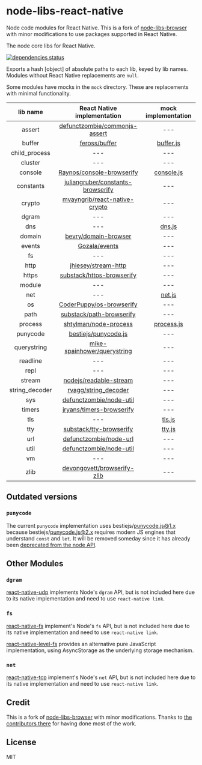 # node-libs-react-native

Node code modules for React Native. This is a fork of [node-libs-browser][] with minor modifications to use packages supported in React Native.

[node-libs-browser]: https://www.npmjs.com/package/node-libs-browser

The node core libs for React Native.

[![dependencies status](http://david-dm.org/parshap/node-libs-react-native.png)](http://david-dm.org/parshap/node-libs-react-native)

Exports a hash [object] of absolute paths to each lib, keyed by lib names. Modules without React Native replacements are `null`.

Some modules have mocks in the `mock` directory. These are replacements with minimal functionality.

| lib name | React Native implementation | mock implementation |
|:--------:|:----------------------:|:-------------------:|
| assert | [defunctzombie/commonjs-assert](https://github.com/defunctzombie/commonjs-assert) | --- |
| buffer | [feross/buffer](https://github.com/feross/buffer) | [buffer.js](./mock/buffer.js) |
| child_process | --- | --- |
| cluster | --- | --- |
| console | [Raynos/console-browserify](https://github.com/Raynos/console-browserify) | [console.js](./mock/console.js) |
| constants | [juliangruber/constants-browserify](https://github.com/juliangruber/constants-browserify) | --- |
| crypto | [mvayngrib/react-native-crypto](https://github.com/mvayngrib/react-native-crypto) | --- |
| dgram | --- | --- |
| dns | --- | [dns.js](./mock/dns.js) |
| domain | [bevry/domain-browser](https://github.com/bevry/domain-browser) | --- |
| events | [Gozala/events](https://github.com/Gozala/events) | --- |
| fs | --- | --- |
| http | [jhiesey/stream-http](https://github.com/jhiesey/stream-http) | --- |
| https | [substack/https-browserify](https://github.com/substack/https-browserify) | --- |
| module | --- | --- |
| net | --- | [net.js](./mock/net.js) |
| os | [CoderPuppy/os-browserify](https://github.com/CoderPuppy/os-browserify) | --- |
| path | [substack/path-browserify](https://github.com/substack/path-browserify) | --- |
| process | [shtylman/node-process](https://github.com/shtylman/node-process) | [process.js](./mock/process.js) |
| punycode | [bestiejs/punycode.js](https://github.com/bestiejs/punycode.js) | --- |
| querystring | [mike-spainhower/querystring](https://github.com/mike-spainhower/querystring) | --- |
| readline | --- | --- |
| repl | --- | --- |
| stream | [nodejs/readable-stream](https://github.com/nodejs/readable-stream) | --- |
| string_decoder | [rvagg/string_decoder](https://github.com/rvagg/string_decoder) | --- |
| sys | [defunctzombie/node-util](https://github.com/defunctzombie/node-util) | --- |
| timers | [jryans/timers-browserify](https://github.com/jryans/timers-browserify) | --- |
| tls | --- | [tls.js](./mock/tls.js) |
| tty | [substack/tty-browserify](https://github.com/substack/tty-browserify) | [tty.js](./mock/tty.js) |
| url | [defunctzombie/node-url](https://github.com/defunctzombie/node-url) | --- |
| util | [defunctzombie/node-util](https://github.com/defunctzombie/node-util) | --- |
| vm | --- | --- |
| zlib | [devongovett/browserify-zlib](https://github.com/devongovett/browserify-zlib) | --- |

## Outdated versions

### `punycode`

The current `punycode` implementation uses bestiejs/punycode.js@1.x because bestiejs/punycode.js@2.x requires modern JS engines that understand `const` and `let`.
It will be removed someday since it has already been [deprecated from the node API](https://nodejs.org/api/punycode.html).

## Other Modules

### `dgram`

[react-native-udp][] implements Node's `dgram` API, but is not included
here due to its native implementation and need to use `react-native
link`.

[react-native-udp]: https://github.com/tradle/react-native-udp

### `fs`

[react-native-fs][] implement's Node's `fs` API, but is not included
here due to its native implementation and need to use `react-native
link`.

[react-native-fs]: https://github.com/itinance/react-native-fs

[react-native-level-fs][] provides an alternative pure JavaScript
implementation, using AsyncStorage as the underlying storage mechanism.

[react-native-level-fs]: https://github.com/tradle/react-native-level-fs

### `net`

[react-native-tcp][] implement's Node's `net` API, but is not included
here due to its native implementation and need to use `react-native
link`.

[react-native-tcp]: https://github.com/PeelTechnologies/react-native-tcp

## Credit

This is a fork of [node-libs-browser][] with minor modifications. Thanks
to [the contributors there][node-libs-browser contribs] for having done
most of the work.

[node-libs-browser contribs]: https://github.com/webpack/node-libs-browser/graphs/contributors

## License

MIT
